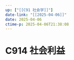```yaml
---
up: ["[[C91 社会学]]"]
date-link: "[[2025-04-06]]"
date: 2025-04-06
ctime-p: 2025-04-06T21:38:08
---
```


# C914 社会利益
